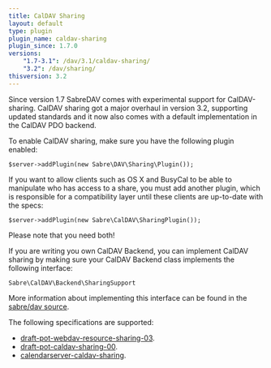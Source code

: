 ```yaml
---
title: CalDAV Sharing
layout: default
type: plugin
plugin_name: caldav-sharing
plugin_since: 1.7.0
versions:
    "1.7-3.1": /dav/3.1/caldav-sharing/
    "3.2": /dav/sharing/
thisversion: 3.2
---
```


Since version 1.7 SabreDAV comes with experimental support for CalDAV-sharing.
CalDAV sharing got a major overhaul in version 3.2, supporting updated
standards and it now also comes with a default implementation in the CalDAV
PDO backend.

To enable CalDAV sharing, make sure you have the following plugin enabled:

    $server->addPlugin(new Sabre\DAV\Sharing\Plugin());

If you want to allow clients such as OS X and BusyCal to be able to manipulate
who has access to a share, you must add another plugin, which is responsible
for a compatibility layer until these clients are up-to-date with the specs:

    $server->addPlugin(new Sabre\CalDAV\SharingPlugin());

Please note that you need both!

If you are writing you own CalDAV Backend, you can implement CalDAV sharing
by making sure your CalDAV Backend class implements the following interface:

    Sabre\CalDAV\Backend\SharingSupport

More information about implementing this interface can be found in the
[sabre/dav source][1].

The following specifications are supported:

* [draft-pot-webdav-resource-sharing-03][2].
* [draft-pot-caldav-sharing-00][3].
* [calendarserver-caldav-sharing][4].

[1]: https://github.com/fruux/sabre-dav/blob/master/lib/CalDAV/Backend/SharingSupport.php
[2]: https://tools.ietf.org/html/draft-pot-webdav-resource-sharing-03
[3]: https://tools.ietf.org/html/draft-pot-caldav-sharing-00
[4]: http://svn.calendarserver.org/repository/calendarserver/CalendarServer/trunk/doc/Extensions/caldav-sharing.txt
